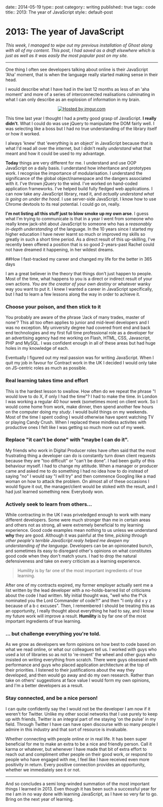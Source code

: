 date:: 2014-05-19
type:: post
category:: writing
published:: true
tags:: code
title:: 2013: The year of JavaScript
style:: default-post

# 2013: The year of JavaScript

*This week, I managed to wipe out my previous installation of Ghost along with all of my content. This post, I had saved as a draft elsewhere which is just as well as it was easily the most popular post on my site.*
***************
One thing I often see developers talking about online is their JavaScript 'Aha' moment, that is when the language really started making sense in their head.

I would describe what I have had in the last 12 months as less of an 'aha moment' and more of a series of interconnected realisations culminating in what I can only describe as an explosion of information in my brain.

<div style="text-align: center"><a href="http://imgur.com/WR1nNN1"><img  src="http://i.imgur.com/WR1nNN1.gif" title="Hosted by imgur.com" /></a></div>

This time last year I thought I had a pretty good grasp of JavaScript. **I really didn't**. What I could do was use jQuery to manipulate the DOM fairly well. I was selecting like a boss but I had no true understanding of the library itself or how it worked.

I always 'knew' that 'everything is an object' in JavaScript because that is what I'd read all over the internet, but I didn't really *understand* what that meant and how it could be used to my advantage.

**Today** things are very different for me. I understand and use OOP JavaScript on a daily basis. I understand how inheritance and prototypes work. I recognise the importance of modularisation. I understand the significance of the global object/namespace and the dangers associated with it. I've thrown jQuery to the wind. I've worked on hand-coded application frameworks. I've helped build fully fledged web applications. I can now take any JavaScript library, read it, and *actually understand what is going on under the hood*. I use server-side JavaScript. I know how to use Chrome devtools to its real potential. I could go on, really.

**I'm not listing all this stuff just to blow smoke up my own arse**. I guess what I'm trying to communicate is that in a year I went from someone who really knew jack-shit about JavaScript to someone who has a *reasonably in-depth understanding* of the language. In the 10 years since I started my higher education I have never learnt so much or improved my skills so greatly in such a short time period. As a direct result of this up-skilling, I've recently been offered a position that is so good 2-years-past Rachel could not have dreamed it happening, in her wildest dreams.

##How I fast-tracked my career and changed my life for the better in 365 days

I am a great believer in the theory that things don't just happen to people. Most of the time, what happens to you is a direct or indirect result of your own actions. *You are the creator of your own destiny* or whatever wanky way you want to put it. I knew I wanted a career in JavaScript specifically, but I had to learn a few lessons along the way in order to achieve it.

### Choose your poison, and then stick to it
You probably are aware of the phrase 'Jack of many trades, master of none'? This all too often applies to junior and mid-level developers and I was no exception. My university degree had covered front end and back end technologies and my first full time professional role as  a developer for an advertising agency had me working on Flash, HTML, CSS, Javascript, PHP and MySQL. I was confident enough in all of these areas but had huge holes in my knowledge of each. 

Eventually I figured out my real passion was for writing JavaScript. When I quit my job in favour for Contract work in the UK I decided I would only take on JS-centric roles as much as possible. 

### Real learning takes time and effort
This is the hardest lesson to swallow. How often do we repeat the phrase "I would love to do X, if only I had the time"? I had to make the time. In London I was working a regular 40 hour week (sometimes more) on client work. So I would come home from work, make dinner, then spend another few hours on the computer doing my *study*. I would build things on my weekends. Most of the time I spent coding I would otherwise have spent watching TV or playing Candy Crush. When I replaced these mindless activites with productive ones I felt like I was getting so much more out of my week.

### Replace "it can't be done" with "maybe I can do it".
My friends who work in Digital Producer roles have often said that the most frustrating thing a developer can do is constantly turn down client requests because they are "too difficult" or "can't be done". I had been guilty of this behaviour myself. I had to change my attitude. When a manager or producer came and asked me to do something I had no idea how to do instead of saying "no" I would say "I will try" and then commence Googling like a mad woman on how to attack the problem. On almost all of these occasions I would figure it out, the manager/client would be stoked with the result, and I had just learned something new. Everybody won. 

### Actively seek to learn from others...
While contracting in the UK I was priveledged enough to work with many different developers. Some were much stronger than me in certain areas and others not as strong, all were extremely beneficial to my learning experience. Good code examples mean nothing to us unless we understand **why** they are good. Although it was painful at the time, *picking through other people's terrible JavaScript realy helped me deepen my understanding of the language*. Developers can be an opinionated bunch, and sometimes its easy to disregard other's opinions on what constitutes good code when they don't match yours. I had to drop the natural defensiveness and take on every criticism as a learning experience.

>Humility is by far one of the most important ingredients of true learning.

After one of my contracts expired, my former employer actually sent me a list written by the lead developer with a no-holds-barred list of criticisms about the code I had written. My initial thought was, "well who the f*ck nominated you the Lord Commander of code?!" and then "I only did x y z because of a b c excuses". Then, I remembered I should be treating this as an opportunity, I really thought about everything he had to say, and I know my future work will improve a result. **Humility** is by far one of the most important ingredients of true learning.

### ... but challenge everything you're told.
As we grow as developers we form opinions on how best to code based on what we read online, or what our colleagues tell us. I worked with guys who used a lot of libraries so as not to 're-invent' the wheel and other guys who insisted on writing everything from scratch. There were guys obsessed with performance and guys who placed application architecture at the top of their priorities. I listened to their justifications about the way they developed, and then would go away and do my own research. Rather than take on others' suggestions at face value I would form my own opinions, and I'm a better developers as a result.

### Stay connected, and be a nice person!
I can quite confidently say the I would not be the developer I am now if it weren't for Twitter. Unlike my other social networks that I use purely to keep up with friends, Twitter is an integral part of me staying 'on the pulse' in my field. Through Twitter I have can have open discourse with so many people I admire in this industry and that sort of resource is invaluable.

Whether connecting with people online or in real life. It has been super beneficial for me to make an extra to be a nice and friendly person. Call it karma or whatever, but whenever I have made that bit of extra effort to reach out and compliment other people on their good work, or respond to people who have engaged with me, I feel like I have received even more positivity in return. Every positive connection provides an opportunity, whether we immediately see it or not.

***************

And so concludes a semi long-winded summation of the most important things I learned in 2013. Even though it has been such a successful year for me I am in no way done with learning JavaScript, as I have so very far to go. Bring on the next year of learning.